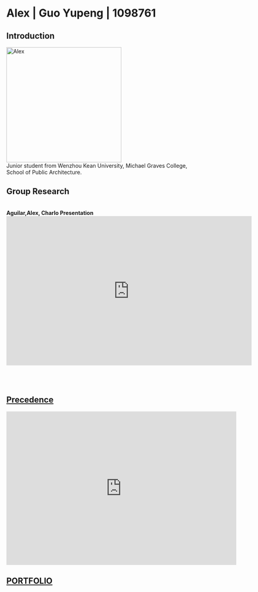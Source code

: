 # Alex | Guo Yupeng | 1098761

## Introduction
<img alt="Alex" src="https://github.com/steenblikrs/2021-Spring-Studio/blob/3d7ceffd6c93f26a6f8b004195904bff8a7a9fac/students/Alex/pic/%E7%85%A7%E7%89%87.jpg?raw=true" width="300">
<br>
Junior student from Wenzhou Kean University, Michael Graves College, School of Public Architecture.

## Group Research
<br />
<strong>Aguilar,Alex, Charlo Presentation</strong>
<iframe src="https://docs.google.com/presentation/d/e/2PACX-1vQsfU6xS-13yQrhrR1UdioB8MmfH_x7gfnlLSA1BVwYjdOjl4uQs7rWfIZjiQGEpGmGBHHjdyCqX6UQ/embed?start=true&amp;loop=true&amp;delayms=3000" frameborder="0" width="640" height="389" allowfullscreen="true" mozallowfullscreen="true" webkitallowfullscreen="true"></iframe>
<p><br />
<br />

## [Precedence](https://github.com/steenblikrs/2021-Spring-Studio/blob/gh-pages/students/Alex/information.md)

<iframe width="600" height="400" allowfullscreen style="border-style:none;" src="https://cdn.pannellum.org/2.5/pannellum.htm#panorama=https%3A//api2.enscape3d.com/v3/view/79558fd3-0fea-462c-bed7-f39bde2e9d5c&autoLoad=true"></iframe>

 ## [PORTFOLIO](https://yupengguo.wordpress.com) 
